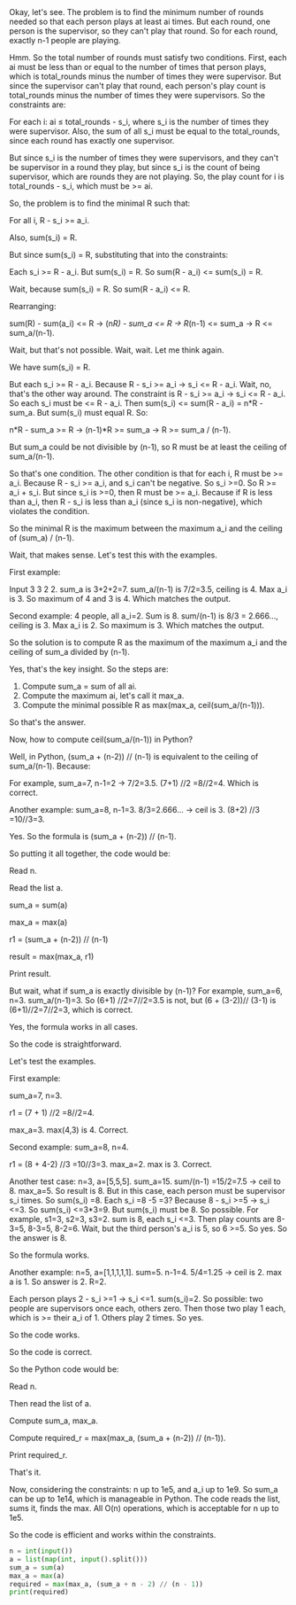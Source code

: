 <think>
Okay, let's see. The problem is to find the minimum number of rounds needed so that each person plays at least ai times. But each round, one person is the supervisor, so they can't play that round. So for each round, exactly n-1 people are playing.

Hmm. So the total number of rounds must satisfy two conditions. First, each ai must be less than or equal to the number of times that person plays, which is total_rounds minus the number of times they were supervisor. But since the supervisor can't play that round, each person's play count is total_rounds minus the number of times they were supervisors. So the constraints are:

For each i: ai ≤ total_rounds - s_i, where s_i is the number of times they were supervisor. Also, the sum of all s_i must be equal to the total_rounds, since each round has exactly one supervisor.

But since s_i is the number of times they were supervisors, and they can't be supervisor in a round they play, but since s_i is the count of being supervisor, which are rounds they are not playing. So, the play count for i is total_rounds - s_i, which must be >= ai.

So, the problem is to find the minimal R such that:

For all i, R - s_i >= a_i.

Also, sum(s_i) = R.

But since sum(s_i) = R, substituting that into the constraints:

Each s_i >= R - a_i. But sum(s_i) = R. So sum(R - a_i) <= sum(s_i) = R.

Wait, because sum(s_i) = R. So sum(R - a_i) <= R.

Rearranging:

sum(R) - sum(a_i) <= R → (n*R) - sum_a <= R → R*(n-1) <= sum_a → R <= sum_a/(n-1).

Wait, but that's not possible. Wait, wait. Let me think again.

We have sum(s_i) = R.

But each s_i >= R - a_i. Because R - s_i >= a_i → s_i <= R - a_i. Wait, no, that's the other way around. The constraint is R - s_i >= a_i → s_i <= R - a_i. So each s_i must be <= R - a_i. Then sum(s_i) <= sum(R - a_i) = n*R - sum_a. But sum(s_i) must equal R. So:

n*R - sum_a >= R → (n-1)*R >= sum_a → R >= sum_a / (n-1). 

But sum_a could be not divisible by (n-1), so R must be at least the ceiling of sum_a/(n-1).

So that's one condition. The other condition is that for each i, R must be >= a_i. Because R - s_i >= a_i, and s_i can't be negative. So s_i >=0. So R >= a_i + s_i. But since s_i is >=0, then R must be >= a_i. Because if R is less than a_i, then R - s_i is less than a_i (since s_i is non-negative), which violates the condition.

So the minimal R is the maximum between the maximum a_i and the ceiling of (sum_a) / (n-1).

Wait, that makes sense. Let's test this with the examples.

First example:

Input 3 3 2 2. sum_a is 3+2+2=7. sum_a/(n-1) is 7/2=3.5, ceiling is 4. Max a_i is 3. So maximum of 4 and 3 is 4. Which matches the output.

Second example: 4 people, all a_i=2. Sum is 8. sum/(n-1) is 8/3 = 2.666..., ceiling is 3. Max a_i is 2. So maximum is 3. Which matches the output.

So the solution is to compute R as the maximum of the maximum a_i and the ceiling of sum_a divided by (n-1).

Yes, that's the key insight. So the steps are:

1. Compute sum_a = sum of all ai.
2. Compute the maximum ai, let's call it max_a.
3. Compute the minimal possible R as max(max_a, ceil(sum_a/(n-1))).

So that's the answer.

Now, how to compute ceil(sum_a/(n-1)) in Python?

Well, in Python, (sum_a + (n-2)) // (n-1) is equivalent to the ceiling of sum_a/(n-1). Because:

For example, sum_a=7, n-1=2 → 7/2=3.5. (7+1) //2 =8//2=4. Which is correct.

Another example: sum_a=8, n-1=3. 8/3=2.666... → ceil is 3. (8+2) //3 =10//3=3.

Yes. So the formula is (sum_a + (n-2)) // (n-1).

So putting it all together, the code would be:

Read n.

Read the list a.

sum_a = sum(a)

max_a = max(a)

r1 = (sum_a + (n-2)) // (n-1)

result = max(max_a, r1)

Print result.

But wait, what if sum_a is exactly divisible by (n-1)? For example, sum_a=6, n=3. sum_a/(n-1)=3. So (6+1) //2=7//2=3.5 is not, but (6 + (3-2))// (3-1) is (6+1)//2=7//2=3, which is correct.

Yes, the formula works in all cases.

So the code is straightforward.

Let's test the examples.

First example:

sum_a=7, n=3.

r1 = (7 + 1) //2 =8//2=4.

max_a=3. max(4,3) is 4. Correct.

Second example: sum_a=8, n=4.

r1 = (8 + 4-2) //3 =10//3=3. max_a=2. max is 3. Correct.

Another test case: n=3, a=[5,5,5]. sum_a=15. sum/(n-1) =15/2=7.5 → ceil to 8. max_a=5. So result is 8. But in this case, each person must be supervisor s_i times. So sum(s_i) =8. Each s_i =8 -5 =3? Because 8 - s_i >=5 → s_i <=3. So sum(s_i) <=3*3=9. But sum(s_i) must be 8. So possible. For example, s1=3, s2=3, s3=2. sum is 8, each s_i <=3. Then play counts are 8-3=5, 8-3=5, 8-2=6. Wait, but the third person's a_i is 5, so 6 >=5. So yes. So the answer is 8.

So the formula works.

Another example: n=5, a=[1,1,1,1,1]. sum=5. n-1=4. 5/4=1.25 → ceil is 2. max a is 1. So answer is 2. R=2.

Each person plays 2 - s_i >=1 → s_i <=1. sum(s_i)=2. So possible: two people are supervisors once each, others zero. Then those two play 1 each, which is >= their a_i of 1. Others play 2 times. So yes.

So the code works.

So the code is correct.

So the Python code would be:

Read n.

Then read the list of a.

Compute sum_a, max_a.

Compute required_r = max(max_a, (sum_a + (n-2)) // (n-1)).

Print required_r.

That's it.

Now, considering the constraints: n up to 1e5, and a_i up to 1e9. So sum_a can be up to 1e14, which is manageable in Python. The code reads the list, sums it, finds the max. All O(n) operations, which is acceptable for n up to 1e5.

So the code is efficient and works within the constraints.
</think>

```python
n = int(input())
a = list(map(int, input().split()))
sum_a = sum(a)
max_a = max(a)
required = max(max_a, (sum_a + n - 2) // (n - 1))
print(required)
```